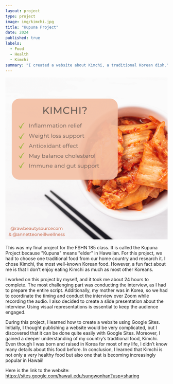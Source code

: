 ```yaml
---
layout: project
type: project
image: img/kimchi.jpg
title: "Kupuna Project"
date: 2024
published: true
labels:
  - Food
  - Health
  - Kimchi
summary: "I created a website about Kimchi, a traditional Korean dish."
---
```


<img class="img-fluid" src="../img/KupunaProject.png">

This was my final project for the FSHN 185 class. It is called the Kupuna Project because "Kupuna" means "elder" in Hawaiian. For this project, we had to choose one traditional food from our home country and research it. I chose Kimchi, the most well-known Korean food. However, a fun fact about me is that I don’t enjoy eating Kimchi as much as most other Koreans.

I worked on this project by myself, and it took me about 24 hours to complete. The most challenging part was conducting the interview, as I had to prepare the entire script. Additionally, my mother was in Korea, so we had to coordinate the timing and conduct the interview over Zoom while recording the audio. I also decided to create a slide presentation about the interview. Using visual representations is essential to keep the audience engaged.

During this project, I learned how to create a website using Google Sites. Initially, I thought publishing a website would be very complicated, but I discovered that it can be done quite easily with Google Sites. Moreover, I gained a deeper understanding of my country’s traditional food, Kimchi. Even though I was born and raised in Korea for most of my life, I didn’t know many details about this food before. In conclusion, I learned that Kimchi is not only a very healthy food but also one that is becoming increasingly popular in Hawaii!

Here is the link to the website: https://sites.google.com/hawaii.edu/sungwonhan?usp=sharing
